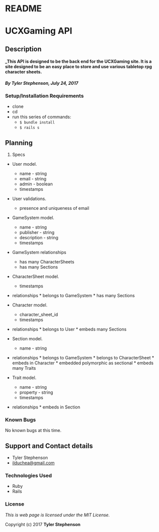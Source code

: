 # README

# UCXGaming API

## Description

#### _**This API is designed to be the back end for the UCXGaming site. It is a site designed to be an easy place to store and use various tabletop rpg character sheets.**

#### _**By Tyler Stephenson, July 24, 2017**_

### Setup/Installation Requirements
* clone <link to repo>
* cd <local repo>
* run this series of commands:
  * `$ bundle install`
  * `$ rails s`

## Planning

1. Specs
  * User model.
    * name - string
    * email - string
    * admin - boolean
    * timestamps
  * User validations.
    * presence and uniqueness of email

  * GameSystem model.
    * name - string
    * publisher - string
    * description - string
    * timestamps
  * GameSystem relationships
    * has many CharacterSheets
    * has many Sections

  * CharacterSheet model.
    * timestamps
  *  relationships
    * belongs to GameSystem
    * has many Sections

  * Character model.
    * character_sheet_id
    * timestamps
  *  relationships
    * belongs to User
    * embeds many Sections

  * Section model.
    * name - string
  *  relationships
    * belongs to GameSystem
    * belongs to CharacterSheet
    * embeds in Character
    * embedded polymorphic as sectional
    * embeds many Traits

  * Trait model.
    * name - string
    * property - string
    * timestamps
  *  relationships
    * embeds in Section


### Known Bugs
No known bugs at this time.

## Support and Contact details
* Tyler Stephenson
* ilduchea@gmail.com

### Technologies Used

* Ruby
* Rails

### License

*This is web page is licensed under the MIT License.*

Copyright (c) 2017 **Tyler Stephenson**
